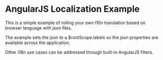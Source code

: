 # AngularJS Localization Example
This is a simple example of rolling your own l10n translation based on browser language with json files.

The example sets the json to a $rootScope.labels so the json properties are available across the application.

Other i18n use cases can be addressed through built-in AngularJS filters.
